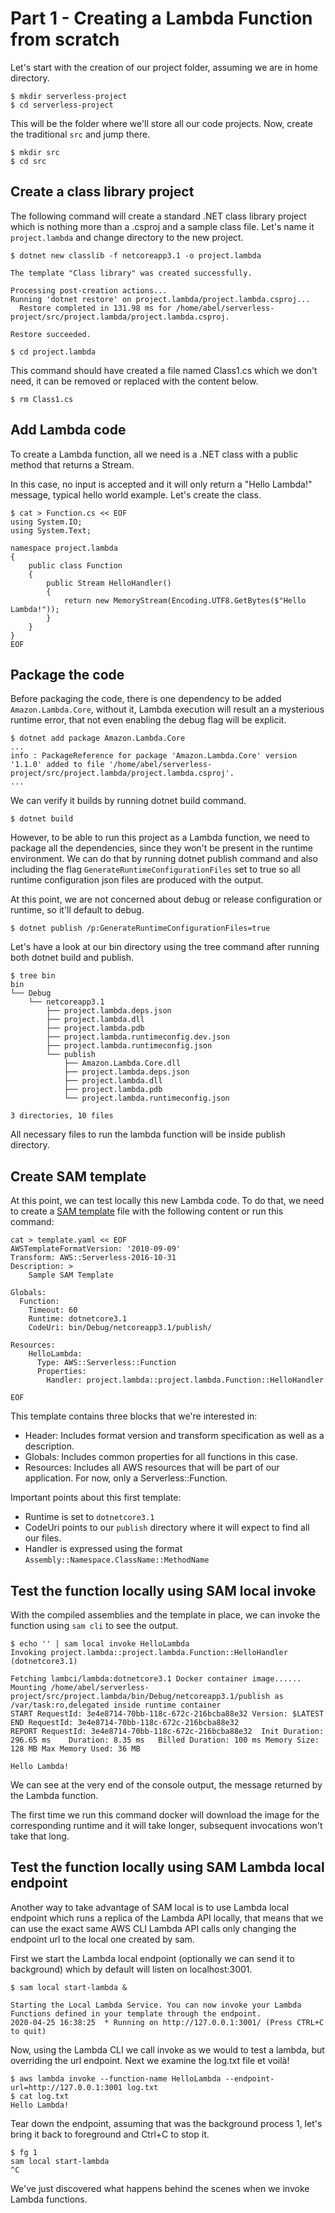# Part 1 - Creating a Lambda Function from scratch

Let's start with the creation of our project folder, assuming we are in home directory.

```shell
$ mkdir serverless-project
$ cd serverless-project
```
This will be the folder where we'll store all our code projects. Now, create the traditional ```src``` and jump there.

```shell
$ mkdir src
$ cd src
```

## Create a class library project

The following command will create a standard .NET class library project which is nothing more than a .csproj and a sample class file. Let's name it ```project.lambda``` and change directory to the new project.

```shell
$ dotnet new classlib -f netcoreapp3.1 -o project.lambda

The template "Class library" was created successfully.

Processing post-creation actions...
Running 'dotnet restore' on project.lambda/project.lambda.csproj...
  Restore completed in 131.98 ms for /home/abel/serverless-project/src/project.lambda/project.lambda.csproj.

Restore succeeded.

$ cd project.lambda
```
This command should have created a file named Class1.cs which we don't need, it can be removed or replaced with the content below.

```shell
$ rm Class1.cs
```
## Add Lambda code

To create a Lambda function, all we need is a .NET class with a public method that returns a Stream.

In this case, no input is accepted and it will only return a "Hello Lambda!" message, typical hello world example. Let's create the class.

```shell
$ cat > Function.cs << EOF
using System.IO;
using System.Text;

namespace project.lambda
{
    public class Function
    {
        public Stream HelloHandler()
        {
            return new MemoryStream(Encoding.UTF8.GetBytes($"Hello Lambda!"));
        }
    }
}
EOF
```

## Package the code

Before packaging the code, there is one dependency to be added ```Amazon.Lambda.Core```, without it, Lambda execution will result an a mysterious runtime error, that not even enabling the debug flag will be explicit. 

```shell
$ dotnet add package Amazon.Lambda.Core
...
info : PackageReference for package 'Amazon.Lambda.Core' version '1.1.0' added to file '/home/abel/serverless-project/src/project.lambda/project.lambda.csproj'.
...
```

We can verify it builds by running dotnet build command. 

```shell
$ dotnet build
```

However, to be able to run this project as a Lambda function, we need to package all the dependencies, since they won't be present in the runtime environment. We can do that by running dotnet publish command and also including the flag ```GenerateRuntimeConfigurationFiles``` set to true so all runtime configuration json files are produced with the output. 

At this point, we are not concerned about debug or release configuration or runtime, so it'll default to debug.

```shell
$ dotnet publish /p:GenerateRuntimeConfigurationFiles=true

```
Let's have a look at our bin directory using the tree command after running both dotnet build and publish.
```shell
$ tree bin
bin
└── Debug
    └── netcoreapp3.1
        ├── project.lambda.deps.json
        ├── project.lambda.dll
        ├── project.lambda.pdb
        ├── project.lambda.runtimeconfig.dev.json
        ├── project.lambda.runtimeconfig.json
        └── publish
            ├── Amazon.Lambda.Core.dll
            ├── project.lambda.deps.json
            ├── project.lambda.dll
            ├── project.lambda.pdb
            └── project.lambda.runtimeconfig.json

3 directories, 10 files
```
All necessary files to run the lambda function will be inside publish directory.

## Create SAM template

At this point, we can test locally this new Lambda code. To do that, we need to create a [SAM template](https://github.com/awslabs/serverless-application-model) file with the following content or run this command:

```shell
cat > template.yaml << EOF
AWSTemplateFormatVersion: '2010-09-09'
Transform: AWS::Serverless-2016-10-31
Description: >
    Sample SAM Template

Globals:
  Function:
    Timeout: 60
    Runtime: dotnetcore3.1
    CodeUri: bin/Debug/netcoreapp3.1/publish/

Resources:
    HelloLambda:
      Type: AWS::Serverless::Function
      Properties:
        Handler: project.lambda::project.lambda.Function::HelloHandler

EOF
```

This template contains three blocks that we're interested in:
* Header: Includes format version and transform specification as well as a description.
* Globals: Includes common properties for all functions in this case.
* Resources: Includes all AWS resources that will be part of our application. For now, only a Serverless::Function.

Important points about this first template:
* Runtime is set to ```dotnetcore3.1```
* CodeUri points to our ```publish``` directory where it will expect to find all our files.
* Handler is expressed using the format ```Assembly::Namespace.ClassName::MethodName```

## Test the function locally using SAM local invoke

With the compiled assemblies and the template in place, we can invoke the function using ```sam cli``` to see the output.

```shell
$ echo '' | sam local invoke HelloLambda
Invoking project.lambda::project.lambda.Function::HelloHandler (dotnetcore3.1)

Fetching lambci/lambda:dotnetcore3.1 Docker container image......
Mounting /home/abel/serverless-project/src/project.lambda/bin/Debug/netcoreapp3.1/publish as /var/task:ro,delegated inside runtime container
START RequestId: 3e4e8714-70bb-118c-672c-216bcba88e32 Version: $LATEST
END RequestId: 3e4e8714-70bb-118c-672c-216bcba88e32
REPORT RequestId: 3e4e8714-70bb-118c-672c-216bcba88e32	Init Duration: 296.65 ms	Duration: 8.35 ms	Billed Duration: 100 ms	Memory Size: 128 MB	Max Memory Used: 36 MB	

Hello Lambda!
```

We can see at the very end of the console output, the message returned by the Lambda function.

The first time we run this command docker will download the image for the corresponding runtime and it will take longer, subsequent invocations won't take that long.

## Test the function locally using SAM Lambda local endpoint

Another way to take advantage of SAM local is to use Lambda local endpoint which runs a replica of the Lambda API locally, that means that we can use the exact same AWS CLI Lambda API calls only changing the endpoint url to the local one created by sam.

First we start the Lambda local endpoint (optionally we can send it to background) which by default will listen on localhost:3001.

```shell
$ sam local start-lambda &

Starting the Local Lambda Service. You can now invoke your Lambda Functions defined in your template through the endpoint.
2020-04-25 16:38:25  * Running on http://127.0.0.1:3001/ (Press CTRL+C to quit)
```

Now, using the Lambda CLI we call invoke as we would to test a lambda, but overriding the url endpoint. Next we examine the log.txt file et voilà!

```shell
$ aws lambda invoke --function-name HelloLambda --endpoint-url=http://127.0.0.1:3001 log.txt
$ cat log.txt 
Hello Lambda!
```
Tear down the endpoint, assuming that was the background process 1, let's bring it back to foreground and Ctrl+C to stop it.

```shell
$ fg 1
sam local start-lambda
^C
```

We've just discovered what happens behind the scenes when we invoke Lambda functions.